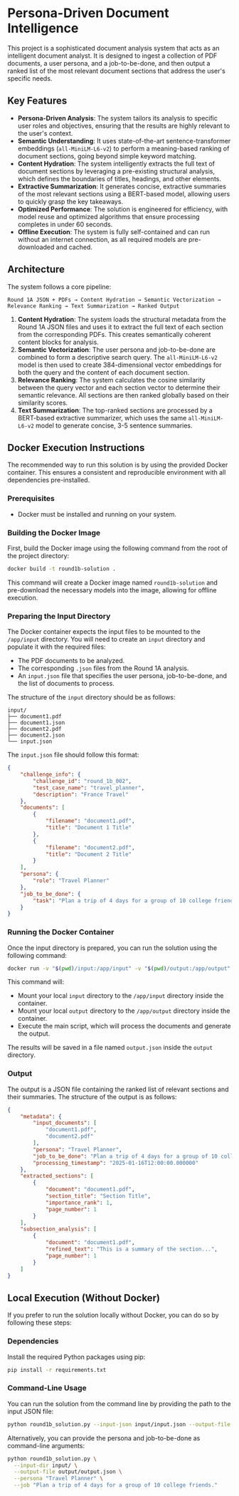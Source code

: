 
# Persona-Driven Document Intelligence

This project is a sophisticated document analysis system that acts as an intelligent document analyst. It is designed to ingest a collection of PDF documents, a user persona, and a job-to-be-done, and then output a ranked list of the most relevant document sections that address the user's specific needs.

## Key Features

- **Persona-Driven Analysis**: The system tailors its analysis to specific user roles and objectives, ensuring that the results are highly relevant to the user's context.
- **Semantic Understanding**: It uses state-of-the-art sentence-transformer embeddings (`all-MiniLM-L6-v2`) to perform a meaning-based ranking of document sections, going beyond simple keyword matching.
- **Content Hydration**: The system intelligently extracts the full text of document sections by leveraging a pre-existing structural analysis, which defines the boundaries of titles, headings, and other elements.
- **Extractive Summarization**: It generates concise, extractive summaries of the most relevant sections using a BERT-based model, allowing users to quickly grasp the key takeaways.
- **Optimized Performance**: The solution is engineered for efficiency, with model reuse and optimized algorithms that ensure processing completes in under 60 seconds.
- **Offline Execution**: The system is fully self-contained and can run without an internet connection, as all required models are pre-downloaded and cached.

## Architecture

The system follows a core pipeline:

`Round 1A JSON + PDFs → Content Hydration → Semantic Vectorization → Relevance Ranking → Text Summarization → Ranked Output`

1.  **Content Hydration**: The system loads the structural metadata from the Round 1A JSON files and uses it to extract the full text of each section from the corresponding PDFs. This creates semantically coherent content blocks for analysis.
2.  **Semantic Vectorization**: The user persona and job-to-be-done are combined to form a descriptive search query. The `all-MiniLM-L6-v2` model is then used to create 384-dimensional vector embeddings for both the query and the content of each document section.
3.  **Relevance Ranking**: The system calculates the cosine similarity between the query vector and each section vector to determine their semantic relevance. All sections are then ranked globally based on their similarity scores.
4.  **Text Summarization**: The top-ranked sections are processed by a BERT-based extractive summarizer, which uses the same `all-MiniLM-L6-v2` model to generate concise, 3-5 sentence summaries.

## Docker Execution Instructions

The recommended way to run this solution is by using the provided Docker container. This ensures a consistent and reproducible environment with all dependencies pre-installed.

### Prerequisites

-   Docker must be installed and running on your system.

### Building the Docker Image

First, build the Docker image using the following command from the root of the project directory:

```bash
docker build -t round1b-solution .
```

This command will create a Docker image named `round1b-solution` and pre-download the necessary models into the image, allowing for offline execution.

### Preparing the Input Directory

The Docker container expects the input files to be mounted to the `/app/input` directory. You will need to create an `input` directory and populate it with the required files:

-   The PDF documents to be analyzed.
-   The corresponding `.json` files from the Round 1A analysis.
-   An `input.json` file that specifies the user persona, job-to-be-done, and the list of documents to process.

The structure of the `input` directory should be as follows:

```
input/
├── document1.pdf
├── document1.json
├── document2.pdf
├── document2.json
└── input.json
```

The `input.json` file should follow this format:

```json
{
    "challenge_info": {
        "challenge_id": "round_1b_002",
        "test_case_name": "travel_planner",
        "description": "France Travel"
    },
    "documents": [
        {
            "filename": "document1.pdf",
            "title": "Document 1 Title"
        },
        {
            "filename": "document2.pdf",
            "title": "Document 2 Title"
        }
    ],
    "persona": {
        "role": "Travel Planner"
    },
    "job_to_be_done": {
        "task": "Plan a trip of 4 days for a group of 10 college friends."
    }
}
```

### Running the Docker Container

Once the input directory is prepared, you can run the solution using the following command:

```bash
docker run -v "$(pwd)/input:/app/input" -v "$(pwd)/output:/app/output" round1b-solution
```

This command will:

-   Mount your local `input` directory to the `/app/input` directory inside the container.
-   Mount your local `output` directory to the `/app/output` directory inside the container.
-   Execute the main script, which will process the documents and generate the output.

The results will be saved in a file named `output.json` inside the `output` directory.

### Output

The output is a JSON file containing the ranked list of relevant sections and their summaries. The structure of the output is as follows:

```json
{
    "metadata": {
        "input_documents": [
            "document1.pdf",
            "document2.pdf"
        ],
        "persona": "Travel Planner",
        "job_to_be_done": "Plan a trip of 4 days for a group of 10 college friends.",
        "processing_timestamp": "2025-01-16T12:00:00.000000"
    },
    "extracted_sections": [
        {
            "document": "document1.pdf",
            "section_title": "Section Title",
            "importance_rank": 1,
            "page_number": 1
        }
    ],
    "subsection_analysis": [
        {
            "document": "document1.pdf",
            "refined_text": "This is a summary of the section...",
            "page_number": 1
        }
    ]
}
```

## Local Execution (Without Docker)

If you prefer to run the solution locally without Docker, you can do so by following these steps:

### Dependencies

Install the required Python packages using pip:

```bash
pip install -r requirements.txt
```

### Command-Line Usage

You can run the solution from the command line by providing the path to the input JSON file:

```bash
python round1b_solution.py --input-json input/input.json --output-file output/output.json
```

Alternatively, you can provide the persona and job-to-be-done as command-line arguments:

```bash
python round1b_solution.py \
  --input-dir input/ \
  --output-file output/output.json \
  --persona "Travel Planner" \
  --job "Plan a trip of 4 days for a group of 10 college friends."
``` 